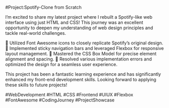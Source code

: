 #Project:Spotify-Clone from Scratch 

I’m excited to share my latest project where I rebuilt a Spotify-like web interface using just HTML and CSS! This journey was an excellent opportunity to deepen my understanding of web design principles and tackle real-world challenges.

🔹 Utilized Font Awesome icons to closely replicate Spotify’s original design.
🔹 Implemented sticky navigation bars and leveraged Flexbox for responsive layout management.
🔹 Mastered the CSS Box Model for precise element alignment and spacing.
🔹 Resolved various implementation errors and optimized the design for a seamless user experience.

This project has been a fantastic learning experience and has significantly enhanced my front-end development skills. Looking forward to applying these skills to future projects!

#WebDevelopment #HTML #CSS #Frontend #UIUX #Flexbox #FontAwesome #CodingJourney #ProjectShowcase
